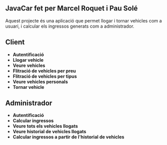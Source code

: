 ## JavaCar fet per Marcel Roquet i Pau Solé

Aquest projecte és una aplicació que permet llogar i tornar vehicles com a usuari, i calcular els ingressos generats com a administrador.

## Client
- **Autentificació**
- **Llogar vehicle**
- **Veure vehicles**
- **Flitració de vehicles per preu**
- **Flitració de vehicles per tipus**
- **Veure vehicles personals**
- **Tornar vehicle**

## Administrador
- **Autentificació**
- **Calcular ingressos**
- **Veure tots els vehicles llogats**
- **Veure historial de vehicles llogats**
- **Calcular ingressos a partir de l'historial de vehicles**

